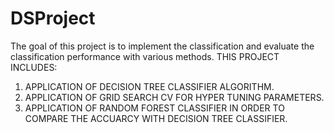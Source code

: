 # DSProject
The goal of this project is to implement the classification and evaluate the classification performance  with various  methods.
THIS PROJECT INCLUDES:
1. APPLICATION OF DECISION TREE CLASSIFIER ALGORITHM.
2. APPLICATION OF GRID SEARCH CV FOR HYPER TUNING PARAMETERS.
3. APPLICATION OF RANDOM FOREST CLASSIFIER IN ORDER TO COMPARE THE ACCUARCY WITH DECISION TREE CLASSIFIER.
